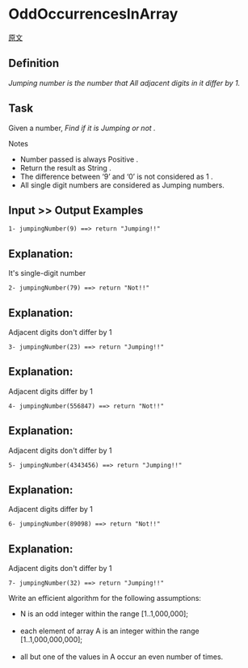 # OddOccurrencesInArray

<a href="https://www.codewars.com/kata/5a54e796b3bfa8932c0000ed">原文</a>

## Definition
*Jumping number is the number that All adjacent digits in it differ by 1.*

## Task
Given a number, *Find if it is Jumping or not .*

Notes
<ul>
    <li>Number passed is always Positive .</li>
    <li>Return the result as String .</li>
    <li>The difference between ‘9’ and ‘0’ is not considered as 1 .</li>
    <li>All single digit numbers are considered as Jumping numbers.</li>
</ul>

## Input >> Output Examples
```
1- jumpingNumber(9) ==> return "Jumping!!"
```
## Explanation:
It's single-digit number
```
2- jumpingNumber(79) ==> return "Not!!"
```
## Explanation:
Adjacent digits don't differ by 1
```
3- jumpingNumber(23) ==> return "Jumping!!"
```
## Explanation:
Adjacent digits differ by 1
```
4- jumpingNumber(556847) ==> return "Not!!"
```
## Explanation:
Adjacent digits don't differ by 1
```
5- jumpingNumber(4343456) ==> return "Jumping!!"
```
## Explanation:
Adjacent digits differ by 1
```
6- jumpingNumber(89098) ==> return "Not!!"
```
## Explanation:
Adjacent digits don't differ by 1
```
7- jumpingNumber(32) ==> return "Jumping!!"
```
Write an efficient algorithm for the following assumptions:</br>
<ul>
    <li>N is an odd integer within the range [1..1,000,000];</li></br>
    <li>each element of array A is an integer within the range [1..1,000,000,000];</li></br>
    <li>all but one of the values in A occur an even number of times.</li></br>
</ul>


